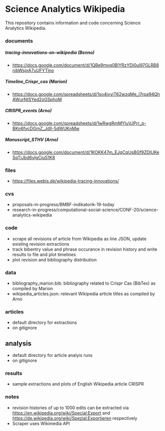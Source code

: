 # Science Analytics Wikipedia

This repository contains information and code concerning Science Analytics Wikipedia.

### documents

##### tracing-innovations-on-wikipedia (Benno)
- https://docs.google.com/document/d/1QBe9mvq0BlYRzYDi0ul97GLRB8nibWsjxA7uUFYTino
##### Timeline_Crispr_cas (Marion)
- https://docs.google.com/spreadsheets/d/1so4jyyjT62wzqMe_l7rpa94QhAWurNtSYed2oGSphoM
##### CRISPR_events (Arno)
- https://docs.google.com/spreadsheets/d/1wRwgRmMYluVJPrr_p-BKn6fycDGmZ_JdlI-5dWUKnMw
##### Manuscript_STHV (Arno)
- https://docs.google.com/document/d/1KOKK47m_EJqCqUsBGf9ZDlUKeSqTjJbd6yIgCjuS1K8

### files
- https://files.webis.de/wikipedia-tracing-innovations/

### cvs

- proposals-in-progress/BMBF-indikatorik-19-today
- research-in-progress/computational-social-science/CONF-20/science-analytics-wikipedia

### code

- scrape all revisions of article from Wikipedia as line JSON, update existing revision extractions
- track bibentry value and phrase occurance in revision history and write results to file and plot timelines
- plot revision and bibliography distribution

### data

- bibliography_marion.bib: bibliography related to Crispr Cas (BibTex) as compiled by Marion
- wikipedia_articles.json: relevant Wikipedia article titles as compiled by Arno

### articles

- default directory for extractions
- on gitignore

## analysis

- default directory for article analyis runs
- on gitignore

### results

- sample extractions and plots of English Wikipedia article CRISPR

### notes

- revision histories of up to 1000 edits can be extracted via https://en.wikipedia.org/wiki/Special:Export and https://de.wikipedia.org/wiki/Spezial:Exportieren respectively
- Scraper uses Wikimedia API

